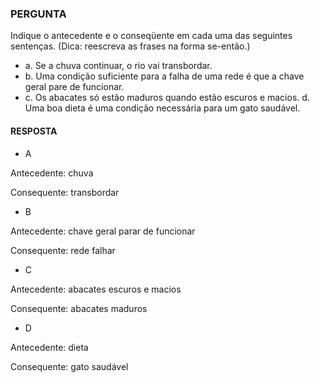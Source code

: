 ### PERGUNTA

Indique o antecedente e o conseqüente em cada uma das seguintes sentenças. (Dica: reescreva as frases na
forma se-então.)
- a. Se a chuva continuar, o rio vai transbordar.
- b. Uma condição suficiente para a falha de uma rede é que a chave geral pare de funcionar.
- c. Os abacates só estão maduros quando estão escuros e macios.
d. Uma boa dieta é uma condição necessária para um gato saudável.

#### RESPOSTA

- A

Antecedente: chuva

Consequente: transbordar

- B

Antecedente: chave geral parar de funcionar

Consequente: rede falhar

- C

Antecedente: abacates escuros e macios

Consequente: abacates maduros

- D

Antecedente: dieta

Consequente: gato saudável
